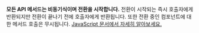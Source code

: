 **모든 API 메서드는 비동기식이며 전환을 시작합니다.** 전환이 시작되는 즉시 호출자에게 반환되지만 전환이 끝나기 전에 호출자에게 반환됩니다. 또한 전환 중인 컴포넌트에 대한 메서드 호출은 무시됩니다. [JavaScript 문서에서 자세히 알아보세요.](/docs/[[config:docs_version]]/getting-started/javascript/#asynchronous-functions-and-transitions)
